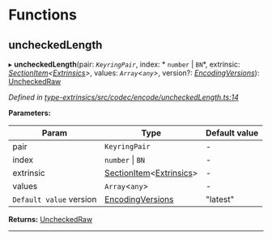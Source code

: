 

# Functions

<a id="uncheckedlength"></a>

##  uncheckedLength

▸ **uncheckedLength**(pair: *`KeyringPair`*, index: * `number` &#124; `BN`*, extrinsic: *[SectionItem](_type_params_src_types_d_.md#sectionitem)<[Extrinsics](_type_extrinsics_src_types_d_.md#extrinsics)>*, values: *`Array`<`any`>*, version?: *[EncodingVersions](_type_params_src_types_d_.md#encodingversions)*): [UncheckedRaw](_type_primitives_src_extrinsic_d_.md#uncheckedraw)

*Defined in [type-extrinsics/src/codec/encode/uncheckedLength.ts:14](https://github.com/polkadot-js/api/blob/ef78f2a/packages/type-extrinsics/src/codec/encode/uncheckedLength.ts#L14)*

**Parameters:**

| Param | Type | Default value |
| ------ | ------ | ------ |
| pair | `KeyringPair` | - |
| index |  `number` &#124; `BN`| - |
| extrinsic | [SectionItem](_type_params_src_types_d_.md#sectionitem)<[Extrinsics](_type_extrinsics_src_types_d_.md#extrinsics)> | - |
| values | `Array`<`any`> | - |
| `Default value` version | [EncodingVersions](_type_params_src_types_d_.md#encodingversions) | &quot;latest&quot; |

**Returns:** [UncheckedRaw](_type_primitives_src_extrinsic_d_.md#uncheckedraw)

___

